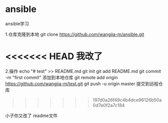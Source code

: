 # ansible
ansible学习

1.仓库克隆到本地
git clone https://github.com/wangjia-m/ansible.git

<<<<<<< HEAD
我改了
=======
2.操作
echo "# test" >> README.md
git init
git add README.md
git commit -m "first commit" 添加到本地仓库
git remote add origin https://github.com/wangjia-m/test.git
git push -u origin master  提交到远程仓库
                
>>>>>>> 197d0a26f49c4b4dce96126b50a0d7e0f2a7c184

小子你又改了 readme文件
